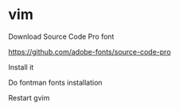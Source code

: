 # vim
Download Source Code Pro font 

https://github.com/adobe-fonts/source-code-pro

Install it

Do fontman  fonts installation

Restart gvim
